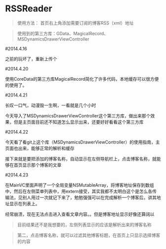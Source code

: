 RSSReader
=========

>使用方法：
>首页右上角添加需要订阅的博客RSS（xml）地址


>使用到的第三方库：GData、MagicalRecord、MSDynamicsDrawerViewController

#2014.4.16


之前的玩坏了，重新上传个


#2014.4.20


使用CoreData的第三方库MagicalRecord简化了许多代码，本地缓存可以很方便的使用了。


#2014.4.21


长叹一口气，动漫毁一生啊，一看就是几个小时


今天导入了MSDynamicsDrawerViewController这个第三方库，做出来那个效果，但是主页面目前还不知道怎么显示出来，还要好好看看这个第三方库


#2014.4.22


今天看了看git上这个库（MSDynamicsDrawerViewController）的使用指南，主页面也出来，能够正常的解析和缓存


接下来就是要把添加的博客名称，自动显示在左侧导航栏上，点击博客名称，就能够在首页显示那个博客的文章


#2014.4.23


在MainVC里面声明了一个全局变量NSMutableArray，将博客地址保存到数组中，然后在左侧菜单列表中，用extern接受，其实我都不太明白这个是怎么各传输法，见别人用过一次就记下来了，勉勉强强可以在完成解析一个博客后，讲其地址显示在列表上。


经常崩溃，现在无法点击进入查看文章内容。。但是博客地址显示好像还算阔以

>目前结果还不是我想要的，左侧列表显示的应该是解析出来的博客名称


>第二，点击博客名称，就可以过滤其他博客标题，在首页上只显示选择博客的内容
